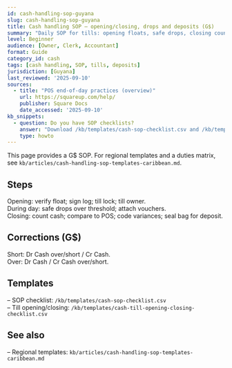 ```yaml
---
id: cash-handling-sop-guyana
slug: cash-handling-sop-guyana
title: Cash handling SOP — opening/closing, drops and deposits (G$)
summary: "Daily SOP for tills: opening floats, safe drops, closing counts, and next-day deposit ties — with G$ corrections and checklists."
level: Beginner
audience: [Owner, Clerk, Accountant]
format: Guide
category_id: cash
tags: [cash handling, SOP, tills, deposits]
jurisdiction: [Guyana]
last_reviewed: '2025-09-10'
sources:
  - title: "POS end-of-day practices (overview)"
    url: https://squareup.com/help/
    publisher: Square Docs
    date_accessed: '2025-09-10'
kb_snippets:
  - question: Do you have SOP checklists?
    answer: "Download /kb/templates/cash-sop-checklist.csv and /kb/templates/cash-till-opening-closing-checklist.csv."
    type: howto
---
```


This page provides a G$ SOP. For regional templates and a duties matrix, see `kb/articles/cash-handling-sop-templates-caribbean.md`.

## Steps
Opening: verify float; sign log; till lock; till owner.  
During day: safe drops over threshold; attach vouchers.  
Closing: count cash; compare to POS; code variances; seal bag for deposit.

## Corrections (G$)
Short: Dr Cash over/short / Cr Cash.  
Over: Dr Cash / Cr Cash over/short.

## Templates
– SOP checklist: `/kb/templates/cash-sop-checklist.csv`  
– Till opening/closing: `/kb/templates/cash-till-opening-closing-checklist.csv`

## See also
– Regional templates: `kb/articles/cash-handling-sop-templates-caribbean.md`

